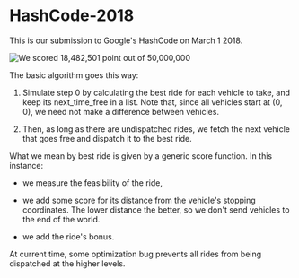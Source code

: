 # HashCode-2018

This is our submission to Google's HashCode on March 1 2018.

![We scored 
18,482,501 point out of 50,000,000](score.png)

The basic algorithm goes this way:

1. Simulate step 0 by calculating the best ride for each vehicle to take, and keep its next_time_free in a list. Note that, since all vehicles start at (0, 0), we need not make a difference between vehicles.

2. Then, as long as there are undispatched rides, we fetch the next vehicle that goes free and dispatch it to the best ride.

What we mean by best ride is given by a generic score function. In this instance:

* we measure the feasibility of the ride, 

* we add some score for its distance from the vehicle's stopping coordinates. The lower distance the better, so we don't send vehicles to the end of the world.

* we add the ride's bonus.

At current time, some optimization bug prevents all rides from being dispatched at the higher levels.